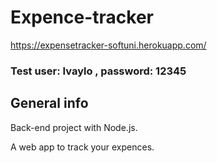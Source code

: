 # Expence-tracker

https://expensetracker-softuni.herokuapp.com/

### Test user:   Ivaylo , password:   12345

## General info

Back-end project with Node.js.

A web app to track your expences.

